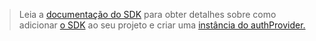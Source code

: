 <!-- markdownlint-disable MD041-->

> Leia a [documentação do SDK](/graph/sdks/sdks-overview) para obter detalhes sobre como adicionar [o SDK](/graph/sdks/sdk-installation) ao seu projeto e criar uma [instância do authProvider.](/graph/sdks/choose-authentication-providers)
